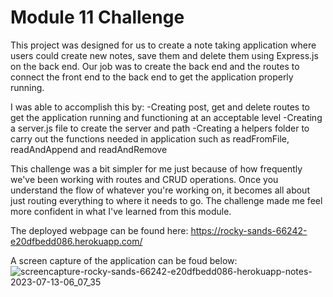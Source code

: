 # Module 11 Challenge

This project was designed for us to create a note taking application
where users could create new notes, save them and delete them using 
Express.js on the back end. Our job was to create the back end and the routes
to connect the front end to the back end to get the application properly running.

I was able to accomplish this by:
     -Creating post, get and delete routes to get the application running
     and functioning at an acceptable level
     -Creating a server.js file to create the server and path
     -Creating a helpers folder to carry out the functions needed in application
     such as readFromFile, readAndAppend and readAndRemove

This challenge was a bit simpler for me just because of how frequently we've been
working with routes and CRUD operations. Once you understand the flow of whatever
you're working on, it becomes all about just routing everything to where it needs 
to go. The challenge made me feel more confident in what I've learned from this module.

The deployed webpage can be found here: https://rocky-sands-66242-e20dfbedd086.herokuapp.com/

A screen capture of the application can be foud below: ![screencapture-rocky-sands-66242-e20dfbedd086-herokuapp-notes-2023-07-13-06_07_35](https://github.com/leamr10/animated-octo-dollop/assets/133124800/77ef0d68-690f-47f3-a812-92fb7894fb87)
